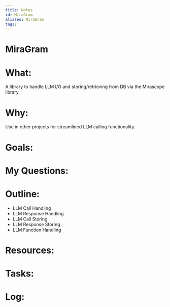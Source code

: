 ```yaml
---
title: Notes
id: MiraGram
aliases: MiraGram
tags:
---
```


# MiraGram

# What:
A library to handle LLM I/O and storing/retrieving from DB via the Mirascope library. 


# Why:
Use in other projects for streamlined LLM calling functionality. 


# Goals:


# My Questions:


# Outline:
- LLM Call Handling
- LLM Response Handling
- LLM Call Storing
- LLM Response Storing
- LLM Function Handling


# Resources:


# Tasks:


# Log: